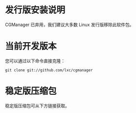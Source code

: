 # 发行版安装说明

<!--
CGManager is deprecated and we're recommending most Linux distributions remove those packages.
-->
CGManager 已弃用，我们建议大多数 Linux 发行版移除此软件包。

# 当前开发版本

<!--
You can clone cgmanager directly with:
-->
您可以通过以下命令直接克隆：

    git clone git://github.com/lxc/cgmanager

# 稳定版压缩包

<!--
Stable release tarballs are available for download below.
-->
稳定版压缩包可从下方链接获取。
